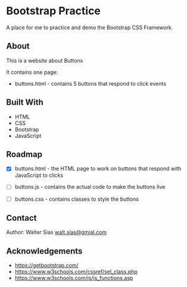 # Bootstrap Practice

A place for me to practice and demo the Bootstrap CSS Framework.

## About

This is a website about Buttons

It contains one page:

* buttons.html - contains 5 buttons that respond to click events



## Built With

- HTML
- CSS
- Bootstrap
- JavaScript


## Roadmap

- [x] buttons.html - the HTML page to work on buttons that respond with JavaScript to clicks
- [ ] buttons.js - contains the actual code to make the buttons live
- [ ] buttons.css - contains classes to style the buttons


## Contact

Author: Walter Sias walt.sias@gmial.com

## Acknowledgements

- https://getbootstrap.com/
- https://www.w3schools.com/cssref/sel_class.php
- https://www.w3schools.com/js/js_functions.asp
